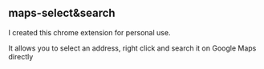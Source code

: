maps-select&search
---

I created this chrome extension for personal use.

It allows you to select an address, right click and search it on Google Maps directly